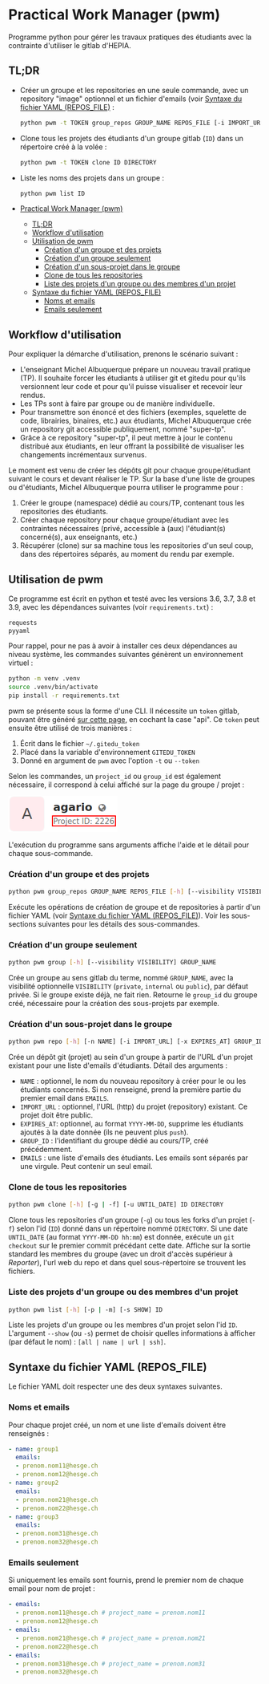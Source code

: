# Practical Work Manager (pwm)

Programme python pour gérer les travaux pratiques des étudiants avec la contrainte d'utiliser le gitlab d'HEPIA.

## TL;DR

- Créer un groupe et les repositories en une seule commande, avec un repository "image" optionnel et un fichier d'emails (voir [Syntaxe du fichier YAML (REPOS_FILE)](#syntaxe-du-fichier-yaml-repos_file) :
  ```bash
  python pwm -t TOKEN group_repos GROUP_NAME REPOS_FILE [-i IMPORT_URL]
  ```
- Clone tous les projets des étudiants d'un groupe gitlab (`ID`) dans un répertoire créé à la volée :
  ```bash
  python pwm -t TOKEN clone ID DIRECTORY
  ```
- Liste les noms des projets dans un groupe :
  ```bash
  python pwm list ID
  ```

- [Practical Work Manager (pwm)](#practical-work-manager-pwm)
  - [TL;DR](#tldr)
  - [Workflow d'utilisation](#workflow-dutilisation)
  - [Utilisation de pwm](#utilisation-de-pwm)
    - [Création d'un groupe et des projets](#création-dun-groupe-et-des-projets)
    - [Création d'un groupe seulement](#création-dun-groupe-seulement)
    - [Création d'un sous-projet dans le groupe](#création-dun-sous-projet-dans-le-groupe)
    - [Clone de tous les repositories](#clone-de-tous-les-repositories)
    - [Liste des projets d'un groupe ou des membres d'un projet](#liste-des-projets-dun-groupe-ou-des-membres-dun-projet)
  - [Syntaxe du fichier YAML (REPOS_FILE)](#syntaxe-du-fichier-yaml-repos_file)
    - [Noms et emails](#noms-et-emails)
    - [Emails seulement](#emails-seulement)

## Workflow d'utilisation
Pour expliquer la démarche d'utilisation, prenons le scénario suivant :
- L'enseignant Michel Albuquerque prépare un nouveau travail pratique (TP). Il souhaite forcer les étudiants à utiliser git et gitedu pour qu'ils versionnent leur code et pour qu'il puisse visualiser et recevoir leur rendus.
- Les TPs sont à faire par groupe ou de manière individuelle.
- Pour transmettre son énoncé et des fichiers (exemples, squelette de code, librairies, binaires, etc.) aux étudiants, Michel Albuquerque crée un repository git accessible publiquement, nommé "super-tp".
- Grâce à ce repository "super-tp", il peut mettre à jour le contenu distribué aux étudiants, en leur offrant la possibilité de visualiser les changements incrémentaux survenus.

Le moment est venu de créer les dépôts git pour chaque groupe/étudiant suivant le cours et devant réaliser le TP. Sur la base d'une liste de groupes ou d'étudiants, Michel Albuquerque pourra utiliser le programme pour :
1. Créer le groupe (namespace) dédié au cours/TP, contenant tous les repositories des étudiants.
1. Créer chaque repository pour chaque groupe/étudiant avec les contraintes nécessaires (privé, accessible à (aux) l'étudiant(s) concerné(s), aux enseignants, etc.)
1. Récupérer (clone) sur sa machine tous les repositories d'un seul coup, dans des répertoires séparés, au moment du rendu par exemple.

## Utilisation de pwm

Ce programme est écrit en python et testé avec les versions 3.6, 3.7, 3.8 et 3.9, avec les dépendances suivantes (voir `requirements.txt`) :

```
requests
pyyaml
```

Pour rappel, pour ne pas à avoir à installer ces deux dépendances au niveau système, les commandes suivantes génèrent un environnement virtuel :

```bash
python -m venv .venv
source .venv/bin/activate
pip install -r requirements.txt
```

pwm se présente sous la forme d'une CLI. Il nécessite un `token` gitlab, pouvant être généré [sur cette page](https://gitedu.hesge.ch/profile/personal_access_tokens), en cochant la case "api". Ce `token` peut ensuite être utilisé de trois manières :

1. Écrit dans le fichier `~/.gitedu_token`
2. Placé dans la variable d'environnement `GITEDU_TOKEN`
3. Donné en argument de `pwm` avec l'option `-t` ou `--token`

Selon les commandes, un `project_id` ou `group_id` est également nécessaire, il correspond à celui affiché sur la page du groupe / projet :

![image](project_id.png)

L'exécution du programme sans arguments affiche l'aide et le détail pour chaque sous-commande.

### Création d'un groupe et des projets
```bash
python pwm group_repos GROUP_NAME REPOS_FILE [-h] [--visibility VISIBILITY] [-i IMPORT_URL] [-x EXPIRES_AT]
```
Exécute les opérations de création de groupe et de repositories à partir d'un fichier YAML (voir [Syntaxe du fichier YAML (REPOS_FILE)](#syntaxe-du-fichier-yaml-repos_file)). Voir les sous-sections suivantes pour les détails des sous-commandes.

### Création d'un groupe seulement
```bash
python pwm group [-h] [--visibility VISIBILITY] GROUP_NAME
```
Crée un groupe au sens gitlab du terme, nommé `GROUP_NAME`, avec la visibilité optionnelle `VISIBILITY` (`private`, `internal` ou `public`), par défaut privée. Si le groupe existe déjà, ne fait rien. Retourne le `group_id` du groupe créé, nécessaire pour la création des sous-projets par exemple.

### Création d'un sous-projet dans le groupe
```bash
python pwm repo [-h] [-n NAME] [-i IMPORT_URL] [-x EXPIRES_AT] GROUP_ID EMAILS
```
Crée un dépôt git (projet) au sein d'un groupe à partir de l'URL d'un projet existant pour une liste d'emails d'étudiants. Détail des arguments :
- `NAME` : optionnel, le nom du nouveau repository à créer pour le ou les étudiants concernés. Si non renseigné, prend la première partie du premier email dans `EMAILS`.
- `IMPORT_URL` : optionnel, l'URL (http) du projet (repository) existant. Ce projet doit être public.
- `EXPIRES_AT`: optionnel, au format `YYYY-MM-DD`, supprime les étudiants ajoutés à la date donnée (ils ne peuvent plus `push`).
- `GROUP_ID` : l'identifiant du groupe dédié au cours/TP, créé précédemment.
- `EMAILS` : une liste d'emails des étudiants. Les emails sont séparés par une virgule. Peut contenir un seul email.

### Clone de tous les repositories
```bash
python pwm clone [-h] [-g | -f] [-u UNTIL_DATE] ID DIRECTORY
```
Clone tous les repositories d'un groupe (`-g`) ou tous les forks d'un projet (`-f`) selon l'id (`ID`) donné dans un répertoire nommé `DIRECTORY`. Si une date `UNTIL_DATE` (au format `YYYY-MM-DD hh:mm`) est donnée, exécute un `git checkout` sur le premier commit précédant cette date. Affiche sur la sortie standard les membres du groupe (avec un droit d'accès supérieur à *Reporter*), l'url web du repo et dans quel sous-répertoire se trouvent les fichiers.

### Liste des projets d'un groupe ou des membres d'un projet
```bash
python pwm list [-h] [-p | -m] [-s SHOW] ID
```
Liste les projets d'un groupe ou les membres d'un projet selon l'id `ID`. L'argument `--show` (ou `-s`) permet de choisir quelles informations à afficher (par défaut le nom) : `[all | name | url | ssh]`.

## Syntaxe du fichier YAML (REPOS_FILE)
Le fichier YAML doit respecter une des deux syntaxes suivantes.

### Noms et emails
Pour chaque projet créé, un nom et une liste d'emails doivent être renseignés :

```yaml
- name: group1
  emails:
  - prenom.nom11@hesge.ch
  - prenom.nom12@hesge.ch
- name: group2
  emails:
  - prenom.nom21@hesge.ch
  - prenom.nom22@hesge.ch
- name: group3
  emails:
  - prenom.nom31@hesge.ch
  - prenom.nom32@hesge.ch
```

### Emails seulement
Si uniquement les emails sont fournis, prend le premier nom de chaque email pour nom de projet :

```yaml
- emails:
  - prenom.nom11@hesge.ch # project_name = prenom.nom11
  - prenom.nom12@hesge.ch
- emails:
  - prenom.nom21@hesge.ch # project_name = prenom.nom21
  - prenom.nom22@hesge.ch
- emails:
  - prenom.nom31@hesge.ch # project_name = prenom.nom31
  - prenom.nom32@hesge.ch
```
